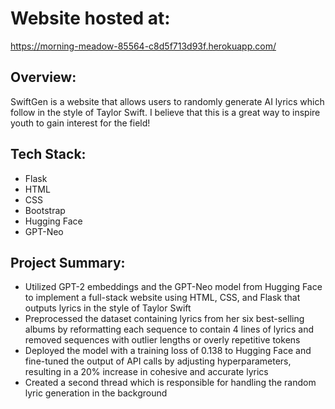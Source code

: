 # Website hosted at: 
[https://morning-meadow-85564-c8d5f713d93f.herokuapp.com/
]([url](https://morning-meadow-85564-c8d5f713d93f.herokuapp.com/))
## Overview:

SwiftGen is a website that allows users to randomly generate AI lyrics which follow in the style of Taylor Swift. I believe that this is a great way to inspire youth to gain interest for the field!

## Tech Stack:
- Flask
- HTML
- CSS
- Bootstrap
- Hugging Face
- GPT-Neo


## Project Summary:

- Utilized GPT-2 embeddings and the GPT-Neo model from Hugging Face to implement a full-stack website using HTML, CSS, and Flask that outputs lyrics in the style of Taylor Swift
- Preprocessed the dataset containing lyrics from her six best-selling albums by reformatting each sequence to contain 4 lines of lyrics and removed sequences with outlier lengths or overly repetitive tokens
- Deployed the model with a training loss of 0.138 to Hugging Face and fine-tuned the output of API calls by adjusting hyperparameters, resulting in a 20% increase in cohesive and accurate lyrics
- Created a second thread which is responsible for handling the random lyric generation in the background
